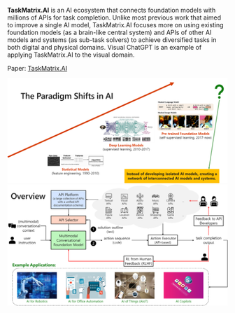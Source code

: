 **TaskMatrix.AI** is an AI ecosystem that connects foundation models with millions of APIs for task completion. Unlike most previous work that aimed to improve a single AI model, TaskMatrix.AI focuses more on using existing foundation models (as a brain-like central system) and APIs of other AI models and systems (as sub-task solvers) to achieve diversified tasks in both digital and physical domains. Visual ChatGPT is an example of applying TaskMatrix.AI to the visual domain.

Paper: [TaskMatrix.AI](https://arxiv.org/abs/2303.16434)

<img src="./assets/paradigm.png" width="750">
<img src="./assets/overview.png" width="750">
